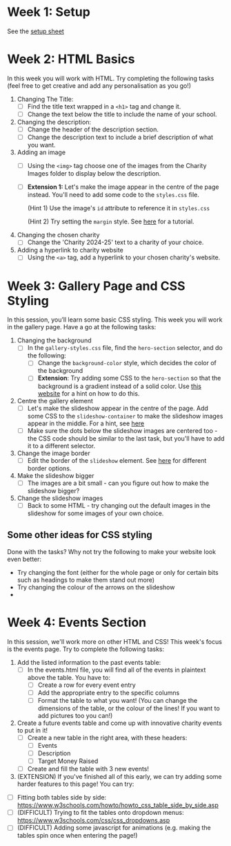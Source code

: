 # Week 1: Setup
See the [setup sheet](https://github.com/trinity-coding-club/website-template/blob/main/GitHub%20Setup%20Sheet.pdf)

# Week 2: HTML Basics
In this week you will work with HTML. Try completing the following tasks (feel free to get creative and add any personalisation as you go!)

1. Changing The Title:
    - [ ] Find the title text wrapped in a `<h1>` tag and change it.
    - [ ] Change the text below the title to include the name of your school.
  
2. Changing the description:
    - [ ] Change the header of the description section.
    - [ ] Change the description text to include a brief description of what you want.
          
3. Adding an image
    - [ ] Using the `<img>` tag choose one of the images from the Charity Images folder to display below the description.
    - [ ] **Extension 1:** Let's make the image appear in the centre of the page instead. You'll need to add some code to the `styles.css` file.

        (Hint 1) Use the image's `id` attribute to reference it in `styles.css`

        (Hint 2) Try setting the `margin` style. See [here](https://www.w3schools.com/howto/howto_css_image_center.asp) for a tutorial.

4. Changing the chosen charity
    - [ ] Change the 'Charity 2024-25' text to a charity of your choice.
  
5. Adding a hyperlink to charity website
    - [ ] Using the `<a>` tag, add a hyperlink to your chosen charity's website.

# Week 3: Gallery Page and CSS Styling

In this session, you’ll learn some basic CSS styling. This week you will work in the gallery page. Have a go at the following tasks: 

1. Changing the background
    - [ ] In the `gallery-styles.css` file, find the `hero-section` selector, and do the following:
        - [ ] Change the `background-color` style, which decides the color of the background
        - [ ] **Extension**: Try adding some CSS to the `hero-section` so that the background is a gradient instead of a solid color. Use [this website](https://www.w3schools.com/css/css3_gradients.asp) for a hint on how to do this.
2. Centre the gallery element
    - [ ] Let's make the slideshow appear in the centre of the page. Add some CSS to the `slideshow-container` to make the slideshow images appear in the middle. For a hint, see [here](https://www.w3schools.com/css/css_align.asp)
    - [ ] Make sure the dots below the slideshow images are centered too - the CSS code should be similar to the last task, but you'll have to add it to a different selector.
3. Change the image border
    - [ ] Edit the border of the `slideshow` element. See [here](https://www.w3schools.com/css/css_border.asp) for different border options.
4. Make the slideshow bigger
   - [ ] The images are a bit small - can you figure out how to make the slideshow bigger?
5. Change the slideshow images
   - [ ] Back to some HTML - try changing out the default images in the slideshow for some images of your own choice.
  
## Some other ideas for CSS styling
Done with the tasks? Why not try the following to make your website look even better:
- Try changing the font (either for the whole page or only for certain bits such as headings to make them stand out more)
- Try changing the colour of the arrows on the slideshow
- 

# Week 4: Events Section
In this session, we'll work more on other HTML and CSS! This week's focus is the events page. Try to complete the following tasks:

1. Add the listed information to the past events table:
   - [ ] In the events.html file, you will find all of the events in plaintext above the table. You have to:
     - [ ] Create a row for every event entry
     - [ ] Add the appropriate entry to the specific columns
     - [ ] Format the table to what you want! (You can change the dimensions of the table, or the colour of the lines! If you want to add pictures too you can!)
        
2. Create a future events table and come up with innovative charity events to put in it!
   - [ ] Create a new table in the right area, with these headers:
      - [ ] Events
      - [ ] Description
      - [ ] Target Money Raised
   - [ ] Create and fill the table with 3 new events!

3. (EXTENSION) If you've finished all of this early, we can try adding some harder features to this page! You can try:
  - [ ] Fitting both tables side by side: https://www.w3schools.com/howto/howto_css_table_side_by_side.asp
  - [ ] (DIFFICULT) Trying to fit the tables onto dropdown menus: https://www.w3schools.com/css/css_dropdowns.asp
  - [ ] (DIFFICULT) Adding some javascript for animations (e.g. making the tables spin once when entering the page!)
